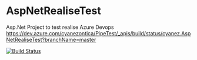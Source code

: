 # AspNetRealiseTest
Asp.Net Project to test realise Azure Devops
https://dev.azure.com/cyanezontica/PipeTest/_apis/build/status/cyanez.AspNetRealiseTest?branchName=master

[![Build Status](https://dev.azure.com/cyanezontica/PipeTest/_apis/build/status/cyanez.AspNetRealiseTest?branchName=master)](https://dev.azure.com/cyanezontica/PipeTest/_build/latest?definitionId=4&branchName=master)
